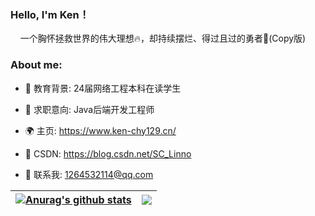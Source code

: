 <h3>Hello, I'm Ken！</h3>

&nbsp;&nbsp;&nbsp;&nbsp;一个胸怀拯救世界的伟大理想🔥，却持续摆烂、得过且过的勇者👾(Copy版)


<h3>About me:</h3>

- 📖 教育背景: 24届网络工程本科在读学生

- 💼 求职意向: Java后端开发工程师

- 🌍 主页: https://www.ken-chy129.cn/

- 🚀 CSDN: https://blog.csdn.net/SC_Linno

- 💬 联系我: 1264532114@qq.com


| <a href="https://github.com/anuraghazra/github-readme-stats"><img align="center" src="https://github-readme-stats.vercel.app/api?username=rwlinno&show_icons=true&include_all_commits=true&theme=graywhite&hide_border=true" alt="Anurag's github stats" /></a> | <a href="https://github.com/anuraghazra/github-readme-stats"><img align="center" src="https://github-readme-stats.vercel.app/api/top-langs/?username=rwlinno&layout=compact&theme=graywhite&hide_border=true" /></a> |
| ------------- | ------------- |
